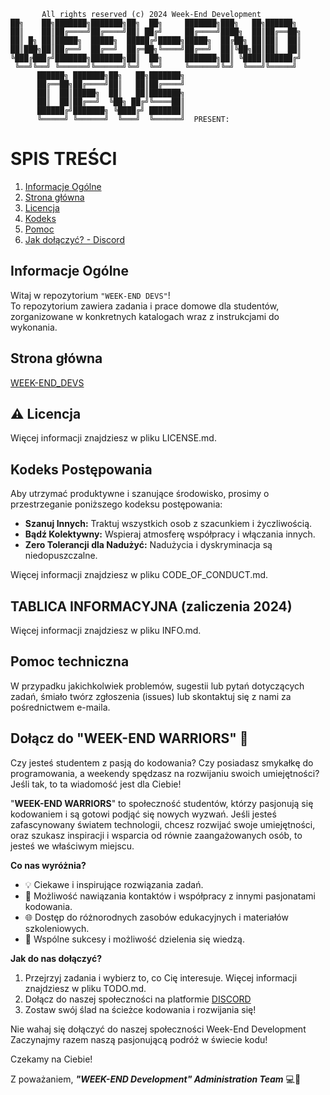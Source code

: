 ```
       All rights reserved (c) 2024 Week-End Development
██╗    ██╗███████╗███████╗██╗  ██╗     ███████╗███╗   ██╗██████╗
██║    ██║██╔════╝██╔════╝██║ ██╔╝     ██╔════╝████╗  ██║██╔══██╗
██║ █╗ ██║█████╗  █████╗  █████╔╝█████╗█████╗  ██╔██╗ ██║██║  ██║
██║███╗██║██╔══╝  ██╔══╝  ██╔═██╗╚════╝██╔══╝  ██║╚██╗██║██║  ██║
╚███╔███╔╝███████╗███████╗██║  ██╗     ███████╗██║ ╚████║██████╔╝
 ╚══╝╚══╝ ╚══════╝╚══════╝╚═╝  ╚═╝     ╚══════╝╚═╝  ╚═══╝╚═════╝
      ██████╗ ███████╗██╗   ██╗███████╗
      ██╔══██╗██╔════╝██║   ██║██╔════╝
      ██║  ██║█████╗  ██║   ██║███████╗
      ██║  ██║██╔══╝  ╚██╗ ██╔╝╚════██║
      ██████╔╝███████╗ ╚████╔╝ ███████║
      ╚═════╝ ╚══════╝  ╚═══╝  ╚══════╝  PRESENT:
```
# SPIS TREŚCI
1. [Informacje Ogólne](#informacje-ogólne)
1. [Strona główna](#strona-główna)
1. [Licencja](#⚠️-licencja)
1. [Kodeks](#kodeks-postępowania)
1. [Pomoc](#pomoc-techniczna)
1. [Jak dołączyć? - Discord](#dołącz-do-week-end-warriors-🚀)

## Informacje Ogólne
Witaj w repozytorium `"WEEK-END DEVS"`! \
To repozytorium zawiera zadania i prace domowe dla studentów, zorganizowane w konkretnych katalogach wraz z instrukcjami do wykonania.

## Strona główna
[WEEK-END_DEVS](https://week-end-development.github.io/WED/)

## ⚠️ Licencja
Więcej informacji znajdziesz w pliku LICENSE.md.

## Kodeks Postępowania
Aby utrzymać produktywne i szanujące środowisko, prosimy o przestrzeganie poniższego kodeksu postępowania:

* **Szanuj Innych:** Traktuj wszystkich osob z szacunkiem i życzliwością.
* **Bądź Kolektywny:** Wspieraj atmosferę współpracy i włączania innych.
* **Zero Tolerancji dla Nadużyć:** Nadużycia i dyskryminacja są niedopuszczalne.

Więcej informacji znajdziesz w pliku CODE_OF_CONDUCT.md.

## TABLICA INFORMACYJNA (zaliczenia 2024)
Więcej informacji znajdziesz w pliku INFO.md.

## Pomoc techniczna
W przypadku jakichkolwiek problemów, sugestii lub pytań dotyczących zadań, śmiało twórz zgłoszenia (issues) lub skontaktuj się z nami za pośrednictwem e-maila.

## Dołącz do "WEEK-END WARRIORS" 🚀

Czy jesteś studentem z pasją do kodowania? Czy posiadasz smykałkę do programowania, a weekendy spędzasz na rozwijaniu swoich umiejętności? Jeśli tak, to ta wiadomość jest dla Ciebie!

"**WEEK-END WARRIORS**" to społeczność studentów, którzy pasjonują się kodowaniem i są gotowi podjąć się nowych wyzwań. Jeśli jesteś zafascynowany światem technologii, chcesz rozwijać swoje umiejętności, oraz szukasz inspiracji i wsparcia od równie zaangażowanych osób, to jesteś we właściwym miejscu.

**Co nas wyróżnia?**
- 💡 Ciekawe i inspirujące rozwiązania zadań.
- 🤝 Możliwość nawiązania kontaktów i współpracy z innymi pasjonatami kodowania.
- 🌐 Dostęp do różnorodnych zasobów edukacyjnych i materiałów szkoleniowych.
- 🎉 Wspólne sukcesy i możliwość dzielenia się wiedzą.

**Jak do nas dołączyć?**
1. Przejrzyj zadania i wybierz to, co Cię interesuje.
    Więcej informacji znajdziesz w pliku TODO.md.
2. Dołącz do naszej społeczności na platformie [DISCORD](https://discord.com/invite/PDfx93dxq3)
3. Zostaw swój ślad na ścieżce kodowania i rozwijania się!

Nie wahaj się dołączyć do naszej społeczności Week-End Development Zaczynajmy razem naszą pasjonującą podróż w świecie kodu!

Czekamy na Ciebie!

Z poważaniem,
***"WEEK-END Development" Administration Team*** 💻🚀
